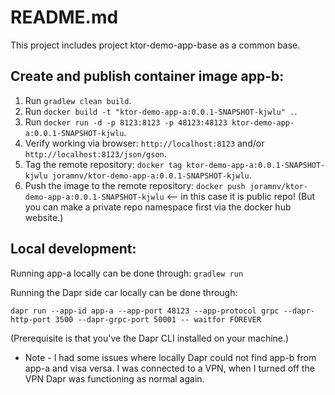 # README.md

This project includes project ktor-demo-app-base as a common base.



## Create and publish container image app-b:
1. Run `gradlew clean build`.
2. Run `docker build -t "ktor-demo-app-a:0.0.1-SNAPSHOT-kjwlu" .`.
3. Run `docker run -d -p 8123:8123 -p 48123:48123 ktor-demo-app-a:0.0.1-SNAPSHOT-kjwlu`.
4. Verify working via browser: `http://localhost:8123` and/or `http://localhost:8123/json/gson`.
5. Tag the remote repository: `docker tag ktor-demo-app-a:0.0.1-SNAPSHOT-kjwlu joramnv/ktor-demo-app-a:0.0.1-SNAPSHOT-kjwlu`.
6. Push the image to the remote repository: `docker push joramnv/ktor-demo-app-a:0.0.1-SNAPSHOT-kjwlu` <-- in this case it is public repo! (But you can make a private repo namespace first via the docker hub website.)



## Local development:
Running app-a locally can be done through: `gradlew run`

Running the Dapr side car locally can be done through:
```
dapr run --app-id app-a --app-port 48123 --app-protocol grpc --dapr-http-port 3500 --dapr-grpc-port 50001 -- waitfor FOREVER
```
(Prerequisite is that you've the Dapr CLI installed on your machine.)

- Note - I had some issues where locally Dapr could not find app-b from app-a and visa versa. I was connected to a VPN, when I turned off the VPN Dapr was functioning as normal again.
